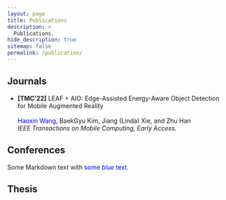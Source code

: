 ```yaml
---
layout: page
title: Publications
description: >
  Publications.
hide_description: true
sitemap: false
permalink: /publication/
---
```


## Journals
- **[TMC'22]** LEAF + AIO: Edge-Assisted Energy-Aware Object Detection for Mobile Augmented Reality <br>
<br /> <span style="color:blue">Haoxin Wang</span>, BaekGyu Kim, Jiang (Linda) Xie, and Zhu Han <br>
*IEEE Transactions on Mobile Computing, Early Access.*




## Conferences

Some Markdown text with <span style="color:blue">some *blue* text</span>.

## Thesis
